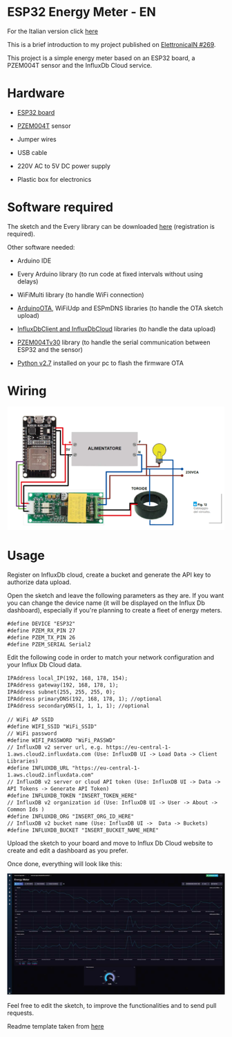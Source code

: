 # ESP32 Energy Meter - EN

For the Italian version click [here](README.md)

This is a brief introduction to my project published on [ElettronicaIN #269](https://futuranet.it/prodotto/n-269-novembre-2022/).

This project is a simple energy meter based on an ESP32 board, a PZEM004T sensor and the InfluxDb Cloud service.

# Hardware

- [ESP32 board](https://store.open-electronics.org/ESPWROOM32_ESP32_ESP-32S_DevelopmentBoard)

- [PZEM004T](https://futuranet.it/prodotto/energy-meter-100-a-uscita-ttl/) sensor

- Jumper wires

- USB cable

- 220V AC to 5V DC power supply

- Plastic box for electronics

# Software required

The sketch and the Every library can be downloaded [here](https://futuranet.it/prodotto/n-269-novembre-2022/#tab-tab_contenuti) (registration is required).

Other software needed:

* Arduino IDE

* Every Arduino library (to run code at fixed intervals without using delays)

* WiFiMulti library (to handle WiFi connection)

* [ArduinoOTA](https://github.com/espressif/arduino-esp32/tree/master/libraries/ArduinoOTA), WiFiUdp and ESPmDNS libraries (to handle the OTA sketch upload)

* [InfluxDbClient and InfluxDbCloud](https://github.com/tobiasschuerg/InfluxDB-Client-for-Arduino) libraries (to handle the data upload)

* [PZEM004Tv30](https://github.com/mandulaj/PZEM-004T-v30) library (to handle the serial communication between ESP32 and the sensor)

* [Python v2.7](https://www.python.org/download/releases/2.7/) installed on your pc to flash the firmware OTA

# Wiring

![Image deactivate](img/Wiring.png)

# Usage

Register on InfluxDb cloud, create a bucket and generate the API key to authorize data upload.

Open the sketch and leave the following parameters as they are. If you want you can change the device name (it will be displayed on the Influx Db dashboard), especially if you're planning to create a fleet of energy meters.

```arduino
#define DEVICE "ESP32"
#define PZEM_RX_PIN 27
#define PZEM_TX_PIN 26
#define PZEM_SERIAL Serial2
```

Edit the following code in order to match your network configuration and your Influx Db Cloud data.

```arduino
IPAddress local_IP(192, 168, 178, 154);
IPAddress gateway(192, 168, 178, 1);
IPAddress subnet(255, 255, 255, 0);
IPAddress primaryDNS(192, 168, 178, 1); //optional
IPAddress secondaryDNS(1, 1, 1, 1); //optional

// WiFi AP SSID
#define WIFI_SSID "WiFi_SSID"
// WiFi password
#define WIFI_PASSWORD "WiFi_PASSWD"
// InfluxDB v2 server url, e.g. https://eu-central-1-1.aws.cloud2.influxdata.com (Use: InfluxDB UI -> Load Data -> Client Libraries)
#define INFLUXDB_URL "https://eu-central-1-1.aws.cloud2.influxdata.com"
// InfluxDB v2 server or cloud API token (Use: InfluxDB UI -> Data -> API Tokens -> Generate API Token)
#define INFLUXDB_TOKEN "INSERT_TOKEN_HERE"
// InfluxDB v2 organization id (Use: InfluxDB UI -> User -> About -> Common Ids )
#define INFLUXDB_ORG "INSERT_ORG_ID_HERE"
// InfluxDB v2 bucket name (Use: InfluxDB UI ->  Data -> Buckets)
#define INFLUXDB_BUCKET "INSERT_BUCKET_NAME_HERE"
```

Upload the sketch to your board and move to Influx Db Cloud website to create and edit a dashboard as you prefer.

Once done, everything will look like this:

 ![Image deactivate](img/dashboard.png)

Feel free to edit the sketch, to improve the functionalities and to send pull requests.

Readme template taken from [here](https://github.com/bremme/arduino-project/blob/master/README.md)
